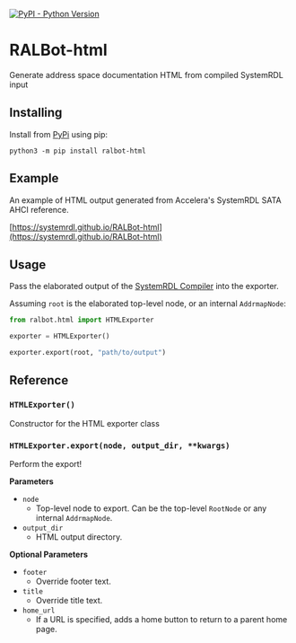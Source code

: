 [![PyPI - Python Version](https://img.shields.io/pypi/pyversions/ralbot-html.svg)](https://pypi.org/project/ralbot-html)

# RALBot-html
Generate address space documentation HTML from compiled SystemRDL input

## Installing
Install from [PyPi](https://pypi.org/project/ralbot-html) using pip:

    python3 -m pip install ralbot-html


## Example
An example of HTML output generated from Accelera's SystemRDL SATA AHCI reference.

[https://systemrdl.github.io/RALBot-html](https://systemrdl.github.io/RALBot-html)


## Usage
Pass the elaborated output of the [SystemRDL Compiler](http://systemrdl-compiler.readthedocs.io)
into the exporter.

Assuming `root` is the elaborated top-level node, or an internal `AddrmapNode`:

```python
from ralbot.html import HTMLExporter

exporter = HTMLExporter()

exporter.export(root, "path/to/output")
```


## Reference

### `HTMLExporter()`
Constructor for the HTML exporter class

### `HTMLExporter.export(node, output_dir, **kwargs)`
Perform the export!

**Parameters**

* `node`
    * Top-level node to export. Can be the top-level `RootNode` or any internal `AddrmapNode`.
* `output_dir`
    * HTML output directory.
    
**Optional Parameters**

* `footer`
    * Override footer text.
* `title`
    * Override title text.
* `home_url`
    * If a URL is specified, adds a home button to return to a parent home page.
